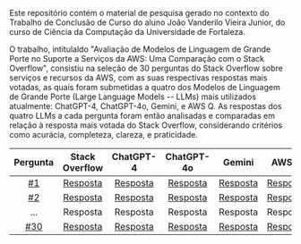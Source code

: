 Este repositório contém o material de pesquisa gerado no contexto do Trabalho de Conclusão de Curso do aluno João Vanderilo Vieira Junior, do curso de Ciência da Computação da Universidade de Fortaleza. 

O trabalho, intitulaldo "Avaliação de Modelos de Linguagem de Grande Porte no Suporte a Serviços da AWS: Uma Comparação com o Stack Overflow", consistiu na seleção de 30 perguntas do Stack Overflow sobre serviços e recursos da AWS, com as suas respectivas respostas mais votadas, as quais foram submetidas a quatro dos Modelos de Linguagem de Grande Porte (Large Language Models -- LLMs) mais utilizados atualmente: ChatGPT-4, ChatGPT-4o, Gemini, e AWS Q. As respostas dos quatro LLMs a cada pergunta foram então analisadas e comparadas em relação à resposta mais votada do Stack Overflow, considerando critérios como acurácia, completeza, clareza, e praticidade. 


| Pergunta | Stack Overflow | ChatGPT-4 | ChatGPT-4o | Gemini | AWS Q | Análise Comparativa |
| :--------: | :--------------: | :---------: | :----------: | :------: | :-----: | :-------------------: |
| [#1](questions/01.md) | [Resposta](questions/01.md#highest-scored-answer) | [Resposta](questions/01.md#chatgpt-4) | [Resposta](questions/01.md#chatgpt-4o) | [Resposta](questions/01.md#gemini) | [Resposta](questions/01.md#q) | [Análise](questions/01.md#analysis) |
| [#2](questions/02.md) | [Resposta](questions/02.md#highest-scored-answer) | [Resposta](questions/02.md#chatgpt-4) | [Resposta](questions/02.md#chatgpt-4o) | [Resposta](questions/02.md#gemini) | [Resposta](questions/02.md#q) | [Análise](questions/02.md#analysis) |
| ... | Resposta | Resposta | Resposta | Resposta | Resposta | Análise | 
| [#30](questions/30.md) | [Resposta](questions/30.md#highest-scored-answer) | [Resposta](questions/30.md#chatgpt-4) | [Resposta](questions/30.md#chatgpt-4o) | [Resposta](questions/30.md#gemini) | [Resposta](questions/30.md#q) | [Análise](questions/30.md#analysis) |
